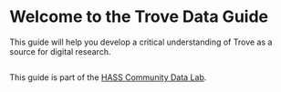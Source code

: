 # Welcome to the Trove Data Guide

This guide will help you develop a critical understanding of Trove as a source for digital research.

```{tableofcontents}
```

This guide is part of the [HASS Community Data Lab](https://ardc.edu.au/project/hass-community-data-lab/).